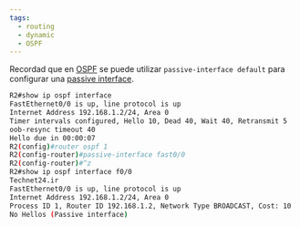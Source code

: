 ```yaml
---
tags:
  - routing
  - dynamic
  - OSPF
---
```


Recordad que en [OSPF](OSPF.md) se puede utilizar `passive-interface default` para configurar una [passive interface](passive%20interface.md). 

``` bash
R2#show ip ospf interface
FastEthernet0/0 is up, line protocol is up
Internet Address 192.168.1.2/24, Area 0
Timer intervals configured, Hello 10, Dead 40, Wait 40, Retransmit 5
oob-resync timeout 40
Hello due in 00:00:07
R2(config)#router ospf 1
R2(config-router)#passive-interface fast0/0
R2(config-router)#^z
R2#show ip ospf interface f0/0
Technet24.ir
FastEthernet0/0 is up, line protocol is up
Internet Address 192.168.1.2/24, Area 0
Process ID 1, Router ID 192.168.1.2, Network Type BROADCAST, Cost: 10
No Hellos (Passive interface)
```
